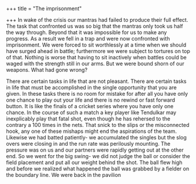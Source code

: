 +++
title = "The imprisonment"

+++
In wake of the crisis our mantras had failed to produce their full
effect. The task that confronted us was so big that the mantras only
took us half the way through. Beyond that it was impossible for us to
make any progress. As a result we fell in a trap and were now confronted
with imprisonment. We were forced to sit worthlessly at a time when we
should have surged ahead in battle; furthermore we were subject to
tortures on top of that. Nothing is worse that having to sit inactively
when battles could be waged with the strength still in our arms. But we
were bound shorn of our weapons. What had gone wrong?

There are certain tasks in life that are not pleasant. There are certain
tasks in life that must be accomplished in the single opportunity that
you are given. In these tasks there is no room for mistake for after all
you have only one chance to play out your life and there is no rewind or
fast forward button. It is like the finals of a cricket series where you
have only one chance. In the course of such a match a key player like
Tendulkar may inexplicably play that fatal shot, even though he has
rehersed to the contrary a 100 times in the nets. That snick to the
slips or the misconnected hook, any one of these mishaps might end the
aspirations of the team. Likewise we had batted patiently- we
accumulated the singles but the slog overs were closing in and the run
rate was perilously mounting. The pressure was on us and our partners
were rapidly getting out at the other end. So we went for the big swing-
we did not judge the ball or consider the field placement and put all
our weight behind the shot. The ball flew high and before we realized
what happened the ball was grabbed by a fielder on the boundary line. We
were back in the pavilion

